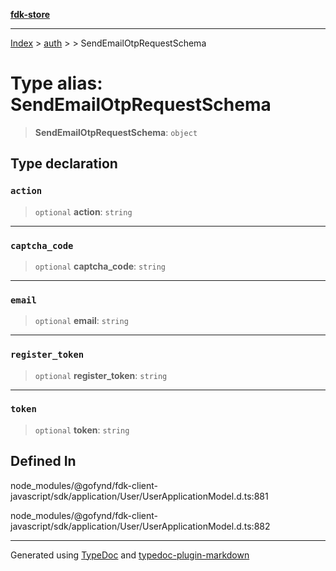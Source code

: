 [**fdk-store**](../../../README.md)
***

[Index](../../../API.md) > [auth](../../README.md) > [<internal>](../README.md) > SendEmailOtpRequestSchema

# Type alias: SendEmailOtpRequestSchema

> **SendEmailOtpRequestSchema**: `object`

## Type declaration

### `action`

> `optional` **action**: `string`

***

### `captcha_code`

> `optional` **captcha\_code**: `string`

***

### `email`

> `optional` **email**: `string`

***

### `register_token`

> `optional` **register\_token**: `string`

***

### `token`

> `optional` **token**: `string`

## Defined In

node\_modules/@gofynd/fdk-client-javascript/sdk/application/User/UserApplicationModel.d.ts:881

node\_modules/@gofynd/fdk-client-javascript/sdk/application/User/UserApplicationModel.d.ts:882

***
Generated using [TypeDoc](https://typedoc.org/) and [typedoc-plugin-markdown](https://www.npmjs.com/package/typedoc-plugin-markdown)
